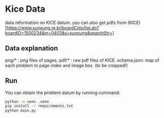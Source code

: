 # Kice Data

data reformation on KICE datum.
you can also get pdfs from (KICE)[https://www.suneung.re.kr/boardCnts/list.do?boardID=1500234&m=0403&s=suneung&searchStr=]

## Data explanation

png/* : png files of pages.
pdf/* : raw pdf files of KICE.
schema.json: map of each problem to page index and image box. (to be cropped!)

## Run
You can obtain the problem datum by running command:

```bash
python -m venv .venv
pip install -r requirements.txt
python main.py
```
